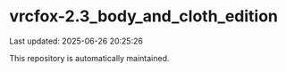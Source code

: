 # vrcfox-2.3_body_and_cloth_edition

Last updated: 2025-06-26 20:25:26

This repository is automatically maintained.
